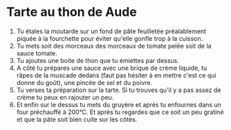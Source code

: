 # Tarte au thon de Aude

1. Tu étales la moutarde sur un fond de pâte feuilletée préalablement piquée à la fourchette pour éviter qu'elle gonfle trop à la cuisson.
2. Tu mets soit des morceaux des morceaux de tomate pelée soit de la sauce tomate.
3. Tu ajoutes une boite de thon que tu émiettes par dessus.
4. A côté tu prépares une sauce avec une brique de crème liquide, tu râpes de la muscade dedans (faut pas hésiter à en mettre c'est ce qui donne du goût), une pincée de sel et du poivre.
5. Tu verses ta préparation sur la tarte. Si tu trouves qu'il y a pas assez de crème tu peux en rajouter un peu.
6. Et enfin sur le dessus tu mets du gruyère et après tu enfournes dans un four préchauffé à 200°C. Et après tu regardes que ce soit un peu gratiné et que la pâte soit bien cuite sur les côtés.
